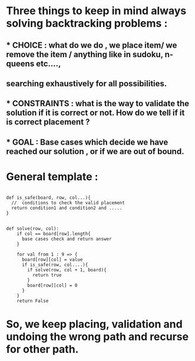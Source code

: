 # Three things to keep in mind always solving backtracking problems :
## * CHOICE : what do we do , we place item/ we remove the item / anything like in sudoku, n-queens etc....,
## searching exhaustively for all possibilities.
## * CONSTRAINTS : what is the way to validate the solution if it is correct or not. How do we tell if it is correct placement ?
## * GOAL : Base cases which decide we have reached our solution , or if we are out of bound.

# General template  :
```

def is_safe(board, row, col...){
  //  conditions to check the valid placement
  return condition1 and condition2 and .....
}


def solve(row, col):
    if col == board[row].length{
      base cases check and return answer
    }

    for val from 1 : 9 => {
      board[row][col] = value
      if is_safe(row, col....){
        if solve(row, col + 1, board){
          return true
        }
        board[row][col] = 0
      }
    }
    return False

```

# So, we keep placing, validation and undoing the wrong path and recurse for other path.
